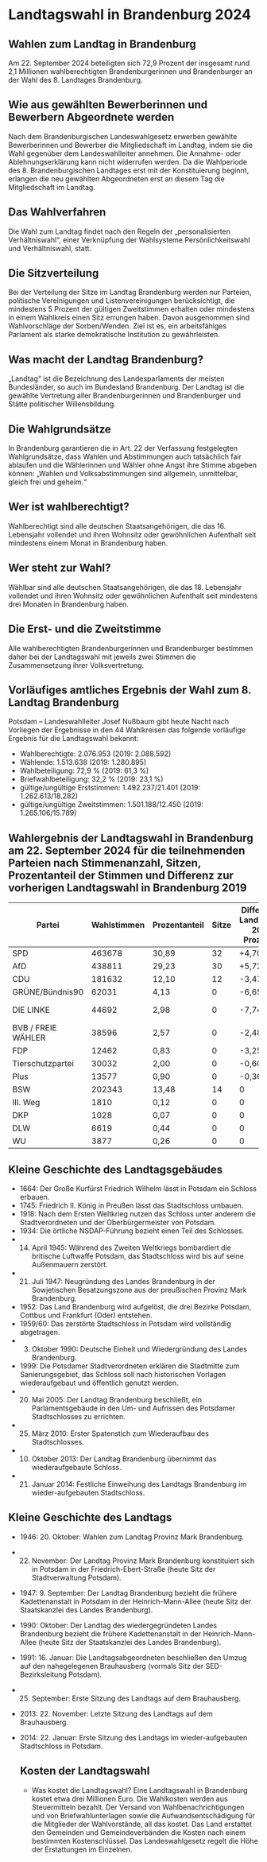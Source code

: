 # Landtagswahl in Brandenburg 2024

## Wahlen zum Landtag in Brandenburg
Am 22. September 2024 beteiligten sich 72,9 Prozent der insgesamt rund 2,1 Millionen wahlberechtigten Brandenburgerinnen und Brandenburger an der Wahl des 8. Landtages Brandenburg.

## Wie aus gewählten Bewerberinnen und Bewerbern Abgeordnete werden
Nach dem Brandenburgischen Landeswahlgesetz erwerben gewählte Bewerberinnen und Bewerber die Mitgliedschaft im Landtag, indem sie die Wahl gegenüber dem Landeswahlleiter annehmen. Die Annahme- oder Ablehnungserklärung kann nicht widerrufen werden. Da die Wahlperiode des 8. Brandenburgischen Landtages erst mit der Konstituierung beginnt, erlangen die neu gewählten Abgeordneten erst an diesem Tag die Mitgliedschaft im Landtag.

## Das Wahlverfahren
Die Wahl zum Landtag findet nach den Regeln der „personalisierten Verhältniswahl“, einer Verknüpfung der Wahlsysteme Persönlichkeitswahl und Verhältniswahl, statt.

## Die Sitzverteilung
Bei der Verteilung der Sitze im Landtag Brandenburg werden nur Parteien, politische Vereinigungen und Listenvereinigungen berücksichtigt, die mindestens 5 Prozent der gültigen Zweitstimmen erhalten oder mindestens in einem Wahlkreis einen Sitz errungen haben. Davon ausgenommen sind Wahlvorschläge der Sorben/Wenden. Ziel ist es, ein arbeitsfähiges Parlament als starke demokratische Institution zu gewährleisten.

## Was macht der Landtag Brandenburg?
„Landtag“ ist die Bezeichnung des Landesparlaments der meisten Bundesländer, so auch im Bundesland Brandenburg. Der Landtag ist die gewählte Vertretung aller Brandenburgerinnen und Brandenburger und Stätte politischer Willensbildung.

## Die Wahlgrundsätze
In Brandenburg garantieren die in Art. 22 der Verfassung festgelegten Wahlgrundsätze, dass Wahlen und Abstimmungen auch tatsächlich fair ablaufen und die Wählerinnen und Wähler ohne Angst ihre Stimme abgeben können: „Wahlen und Volksabstimmungen sind allgemein, unmittelbar, gleich frei und geheim.“

## Wer ist wahlberechtigt?
Wahlberechtigt sind alle deutschen Staatsangehörigen, die das 16. Lebensjahr vollendet und ihren Wohnsitz oder gewöhnlichen Aufenthalt seit mindestens einem Monat in Brandenburg haben.

## Wer steht zur Wahl?
Wählbar sind alle deutschen Staatsangehörigen, die das 18. Lebensjahr vollendet und ihren Wohnsitz oder gewöhnlichen Aufenthalt seit mindestens drei Monaten in Brandenburg haben.

## Die Erst- und die Zweitstimme
Alle wahlberechtigten Brandenburgerinnen und Brandenburger bestimmen daher bei der Landtagswahl mit jeweils zwei Stimmen die Zusammensetzung ihrer Volksvertretung.

## Vorläufiges amtliches Ergebnis der Wahl zum 8. Landtag Brandenburg
Potsdam – Landeswahlleiter Josef Nußbaum gibt heute Nacht nach Vorliegen der Ergebnisse in den 44 Wahlkreisen das folgende vorläufige Ergebnis für die Landtagswahl bekannt:
* Wahlberechtigte: 2.076.953 (2019: 2.088.592)
* Wählende: 1.513.638 (2019: 1.280.895)
* Wahlbeteiligung: 72,9 % (2019: 61,3 %)
* Briefwahlbeteiligung: 32,2 % (2019: 23,1 %)
* gültige/ungültige Erststimmen: 1.492.237/21.401 (2019: 1.262.613/18.282)
* gültige/ungültige Zweitstimmen: 1.501.188/12.450 (2019: 1.265.106/15.789)

## Wahlergebnis der Landtagswahl in Brandenburg am 22. September 2024 für die teilnehmenden Parteien nach Stimmenanzahl, Sitzen, Prozentanteil der Stimmen und Differenz zur vorherigen Landtagswahl in Brandenburg 2019
| **Partei**         | **Wahlstimmen** | **Prozentanteil** | **Sitze** | **Differenz zur Landtagswahl 2019 in Prozent (%)** | **Differenz der Sitze zur Landtagswahl 2019** | **Ausrichtung**             |
|--------------------|-----------------|-------------------|-----------|----------------------------------------------------|-----------------------------------------------| --------------------------- |
| SPD	               | 463678	         | 30,89	           | 32	       | +4,70                                              | +7                                            | sozialdemokratisch          |
| AfD	               | 438811	         | 29,23	           | 30	       | +5,72                                              | +7                                            | rechtsradikal               |
| CDU	               | 181632	         | 12,10	           | 12	       | -3,47                                              | -3                                            | christdemokratisch          |
| GRÜNE/Bündnis90	   | 62031	         | 4,13	             | 0	       | -6,65                                              | -10                                           | ökologisch                  |
| DIE LINKE	         | 44692	         | 2,98	             | 0	       | -7,74                                              | -10                                           | demokratisch-sozialistisch  |
| BVB / FREIE WÄHLER | 38596	         | 2,57	             | 0	       | -2,48                                              | -5                                            | konservativ-populistisch    |
| FDP	               | 12462	         | 0,83	             | 0	       | -3,25                                              | 0                                             | wirtschaftliberal           |
| Tierschutzpartei	 | 30032	         | 2,00 	           | 0	       | -0,60                                              | 0                                             | tierlieb                    |
| Plus	             | 13577	         | 0,90	             | 0	       | -0,36                                              | 0                                             | sozialliberal               |
| BSW	               | 202343	         | 13,48	           | 14	       | 0                                                  | +14                                           | sozial-populistisch         |
| III. Weg	         | 1810	           | 0,12	             | 0	       | 0                                                  | 0                                             | rechtsradikal               |
| DKP	               | 1028	           | 0,07	             | 0	       | 0                                                  | 0                                             | kommunistisch               |
| DLW	               | 6619	           | 0,44	             | 0 	       | 0                                                  | 0                                             | landwirtschaftlich          |
| WU	               | 3877	           | 0,26	             | 0	       | 0                                                  | 0                                             | konservativ                 |

## Kleine Geschichte des Landtagsgebäudes
* 1664: Der Große Kurfürst Friedrich Wilhelm lässt in Potsdam ein Schloss erbauen.
* 1745: Friedrich II. König in Preußen lässt das Stadtschloss umbauen.
* 1918: Nach dem Ersten Weltkrieg nutzen das Schloss unter anderem die Stadtverordneten und der Oberbürgermeister von Potsdam.
* 1934: Die örtliche NSDAP-Führung bezieht einen Teil des Schlosses.
* 14. April 1945: Während des Zweiten Weltkriegs bombardiert die britische Luftwaffe Potsdam, das Stadtschloss wird bis auf seine Außenmauern zerstört.
* 21. Juli 1947: Neugründung des Landes Brandenburg in der Sowjetischen Besatzungszone aus der preußischen Provinz Mark Brandenburg.
* 1952: Das Land Brandenburg wird aufgelöst, die drei Bezirke Potsdam, Cottbus und Frankfurt (Oder) entstehen.
* 1959/60: Das zerstörte Stadtschloss in Potsdam wird vollständig abgetragen.
* 3. Oktober 1990: Deutsche Einheit und Wiedergründung des Landes Brandenburg.
* 1999: Die Potsdamer Stadtverordneten erklären die Stadtmitte zum Sanierungsgebiet, das Schloss soll nach historischen Vorlagen wiederaufgebaut und öffentlich genutzt werden.
* 20. Mai 2005: Der Landtag Brandenburg beschließt, ein Parlamentsgebäude in den Um- und Aufrissen des Potsdamer Stadtschlosses zu errichten.
* 25. März 2010: Erster Spatenstich zum Wiederaufbau des Stadtschlosses.
* 10. Oktober 2013: Der Landtag Brandenburg übernimmt das wiederaufgebaute Schloss.
* 21. Januar 2014: Festliche Einweihung des Landtags Brandenburg im wieder-aufgebauten Stadtschloss.

## Kleine Geschichte des Landtags
* 1946: 20. Oktober: Wahlen zum Landtag Provinz Mark Brandenburg.
* 22. November: Der Landtag Provinz Mark Brandenburg konstituiert sich in Potsdam in der Friedrich-Ebert-Straße (heute Sitz der Stadtverwaltung Potsdam).
* 1947: 9. September: Der Landtag Brandenburg bezieht die frühere Kadettenanstalt in Potsdam in der Heinrich-Mann-Allee (heute Sitz der Staatskanzlei des Landes Brandenburg).
* 1990: Oktober: Der Landtag des wiedergegründeten Landes Brandenburg bezieht die frühere Kadettenanstalt in der Heinrich-Mann-Allee (heute Sitz der Staatskanzlei des Landes Brandenburg).
* 1991: 16. Januar: Die Landtagsabgeordneten beschließen den Umzug auf den nahegelegenen Brauhausberg (vormals Sitz der SED-Bezirksleitung Potsdam).
* 25. September: Erste Sitzung des Landtags auf dem Brauhausberg.
* 2013: 22. November: Letzte Sitzung des Landtags auf dem Brauhausberg.
* 2014: 22. Januar: Erste Sitzung des Landtags im wieder-aufgebauten Stadtschloss in Potsdam.

  ## Kosten der Landtagswahl
  * Was kostet die Landtagswahl? Eine Landtagswahl in Brandenburg kostet etwa drei Millionen Euro. Die Wahlkosten werden aus Steuermitteln bezahlt. Der Versand von Wahlbenachrichtigungen und von Briefwahlunterlagen sowie die Aufwandsentschädigung für die Mitglieder der Wahlvorstände, all das kostet. Das Land erstattet den Gemeinden und Gemeindeverbänden die Kosten nach einem bestimmten Kostenschlüssel. Das Landeswahlgesetz regelt die Höhe der Erstattungen im Einzelnen.
